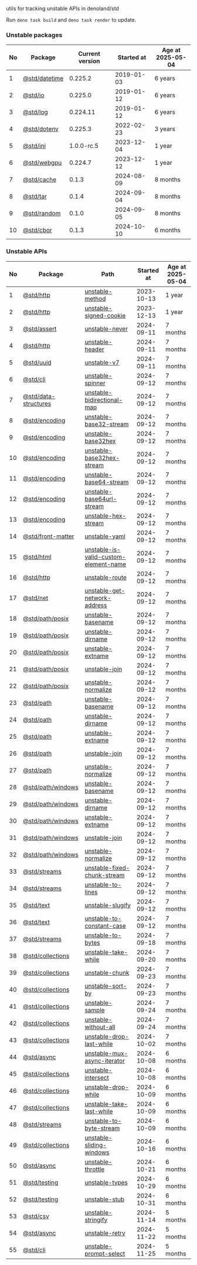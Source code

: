 utils for tracking unstable APIs in denoland/std

Run `deno task build` and `deno task render` to update.

<!-- Tables Start -->

### Unstable packages

| No | Package                                       | Current version | Started at | Age at<br/>2025-05-04 |
| -- | --------------------------------------------- | --------------- | ---------- | --------------------- |
| 1  | [@std/datetime](https://jsr.io/@std/datetime) | 0.225.2         | 2019-01-03 | 6 years               |
| 2  | [@std/io](https://jsr.io/@std/io)             | 0.225.0         | 2019-01-12 | 6 years               |
| 3  | [@std/log](https://jsr.io/@std/log)           | 0.224.11        | 2019-01-12 | 6 years               |
| 4  | [@std/dotenv](https://jsr.io/@std/dotenv)     | 0.225.3         | 2022-02-23 | 3 years               |
| 5  | [@std/ini](https://jsr.io/@std/ini)           | 1.0.0-rc.5      | 2023-12-04 | 1 year                |
| 6  | [@std/webgpu](https://jsr.io/@std/webgpu)     | 0.224.7         | 2023-12-12 | 1 year                |
| 7  | [@std/cache](https://jsr.io/@std/cache)       | 0.1.3           | 2024-08-09 | 8 months              |
| 8  | [@std/tar](https://jsr.io/@std/tar)           | 0.1.4           | 2024-09-04 | 8 months              |
| 9  | [@std/random](https://jsr.io/@std/random)     | 0.1.0           | 2024-09-05 | 8 months              |
| 10 | [@std/cbor](https://jsr.io/@std/cbor)         | 0.1.3           | 2024-10-10 | 6 months              |

### Unstable APIs

| No | Package                                                     | Path                                                                                                        | Started at | Age at<br/>2025-05-04 |
| -- | ----------------------------------------------------------- | ----------------------------------------------------------------------------------------------------------- | ---------- | --------------------- |
| 1  | [@std/http](https://jsr.io/@std/http)                       | [unstable-method](https://jsr.io/@std/http/doc/unstable-method)                                             | 2023-10-13 | 1 year                |
| 2  | [@std/http](https://jsr.io/@std/http)                       | [unstable-signed-cookie](https://jsr.io/@std/http/doc/unstable-signed-cookie)                               | 2023-12-13 | 1 year                |
| 3  | [@std/assert](https://jsr.io/@std/assert)                   | [unstable-never](https://jsr.io/@std/assert/doc/unstable-never)                                             | 2024-09-11 | 7 months              |
| 4  | [@std/http](https://jsr.io/@std/http)                       | [unstable-header](https://jsr.io/@std/http/doc/unstable-header)                                             | 2024-09-11 | 7 months              |
| 5  | [@std/uuid](https://jsr.io/@std/uuid)                       | [unstable-v7](https://jsr.io/@std/uuid/doc/unstable-v7)                                                     | 2024-09-11 | 7 months              |
| 6  | [@std/cli](https://jsr.io/@std/cli)                         | [unstable-spinner](https://jsr.io/@std/cli/doc/unstable-spinner)                                            | 2024-09-12 | 7 months              |
| 7  | [@std/data-structures](https://jsr.io/@std/data-structures) | [unstable-bidirectional-map](https://jsr.io/@std/data-structures/doc/unstable-bidirectional-map)            | 2024-09-12 | 7 months              |
| 8  | [@std/encoding](https://jsr.io/@std/encoding)               | [unstable-base32-stream](https://jsr.io/@std/encoding/doc/unstable-base32-stream)                           | 2024-09-12 | 7 months              |
| 9  | [@std/encoding](https://jsr.io/@std/encoding)               | [unstable-base32hex](https://jsr.io/@std/encoding/doc/unstable-base32hex)                                   | 2024-09-12 | 7 months              |
| 10 | [@std/encoding](https://jsr.io/@std/encoding)               | [unstable-base32hex-stream](https://jsr.io/@std/encoding/doc/unstable-base32hex-stream)                     | 2024-09-12 | 7 months              |
| 11 | [@std/encoding](https://jsr.io/@std/encoding)               | [unstable-base64-stream](https://jsr.io/@std/encoding/doc/unstable-base64-stream)                           | 2024-09-12 | 7 months              |
| 12 | [@std/encoding](https://jsr.io/@std/encoding)               | [unstable-base64url-stream](https://jsr.io/@std/encoding/doc/unstable-base64url-stream)                     | 2024-09-12 | 7 months              |
| 13 | [@std/encoding](https://jsr.io/@std/encoding)               | [unstable-hex-stream](https://jsr.io/@std/encoding/doc/unstable-hex-stream)                                 | 2024-09-12 | 7 months              |
| 14 | [@std/front-matter](https://jsr.io/@std/front-matter)       | [unstable-yaml](https://jsr.io/@std/front-matter/doc/unstable-yaml)                                         | 2024-09-12 | 7 months              |
| 15 | [@std/html](https://jsr.io/@std/html)                       | [unstable-is-valid-custom-element-name](https://jsr.io/@std/html/doc/unstable-is-valid-custom-element-name) | 2024-09-12 | 7 months              |
| 16 | [@std/http](https://jsr.io/@std/http)                       | [unstable-route](https://jsr.io/@std/http/doc/unstable-route)                                               | 2024-09-12 | 7 months              |
| 17 | [@std/net](https://jsr.io/@std/net)                         | [unstable-get-network-address](https://jsr.io/@std/net/doc/unstable-get-network-address)                    | 2024-09-12 | 7 months              |
| 18 | [@std/path/posix](https://jsr.io/@std/path/doc/posix)       | [unstable-basename](https://jsr.io/@std/path/doc/posix/unstable-basename)                                   | 2024-09-12 | 7 months              |
| 19 | [@std/path/posix](https://jsr.io/@std/path/doc/posix)       | [unstable-dirname](https://jsr.io/@std/path/doc/posix/unstable-dirname)                                     | 2024-09-12 | 7 months              |
| 20 | [@std/path/posix](https://jsr.io/@std/path/doc/posix)       | [unstable-extname](https://jsr.io/@std/path/doc/posix/unstable-extname)                                     | 2024-09-12 | 7 months              |
| 21 | [@std/path/posix](https://jsr.io/@std/path/doc/posix)       | [unstable-join](https://jsr.io/@std/path/doc/posix/unstable-join)                                           | 2024-09-12 | 7 months              |
| 22 | [@std/path/posix](https://jsr.io/@std/path/doc/posix)       | [unstable-normalize](https://jsr.io/@std/path/doc/posix/unstable-normalize)                                 | 2024-09-12 | 7 months              |
| 23 | [@std/path](https://jsr.io/@std/path)                       | [unstable-basename](https://jsr.io/@std/path/doc/unstable-basename)                                         | 2024-09-12 | 7 months              |
| 24 | [@std/path](https://jsr.io/@std/path)                       | [unstable-dirname](https://jsr.io/@std/path/doc/unstable-dirname)                                           | 2024-09-12 | 7 months              |
| 25 | [@std/path](https://jsr.io/@std/path)                       | [unstable-extname](https://jsr.io/@std/path/doc/unstable-extname)                                           | 2024-09-12 | 7 months              |
| 26 | [@std/path](https://jsr.io/@std/path)                       | [unstable-join](https://jsr.io/@std/path/doc/unstable-join)                                                 | 2024-09-12 | 7 months              |
| 27 | [@std/path](https://jsr.io/@std/path)                       | [unstable-normalize](https://jsr.io/@std/path/doc/unstable-normalize)                                       | 2024-09-12 | 7 months              |
| 28 | [@std/path/windows](https://jsr.io/@std/path/doc/windows)   | [unstable-basename](https://jsr.io/@std/path/doc/windows/unstable-basename)                                 | 2024-09-12 | 7 months              |
| 29 | [@std/path/windows](https://jsr.io/@std/path/doc/windows)   | [unstable-dirname](https://jsr.io/@std/path/doc/windows/unstable-dirname)                                   | 2024-09-12 | 7 months              |
| 30 | [@std/path/windows](https://jsr.io/@std/path/doc/windows)   | [unstable-extname](https://jsr.io/@std/path/doc/windows/unstable-extname)                                   | 2024-09-12 | 7 months              |
| 31 | [@std/path/windows](https://jsr.io/@std/path/doc/windows)   | [unstable-join](https://jsr.io/@std/path/doc/windows/unstable-join)                                         | 2024-09-12 | 7 months              |
| 32 | [@std/path/windows](https://jsr.io/@std/path/doc/windows)   | [unstable-normalize](https://jsr.io/@std/path/doc/windows/unstable-normalize)                               | 2024-09-12 | 7 months              |
| 33 | [@std/streams](https://jsr.io/@std/streams)                 | [unstable-fixed-chunk-stream](https://jsr.io/@std/streams/doc/unstable-fixed-chunk-stream)                  | 2024-09-12 | 7 months              |
| 34 | [@std/streams](https://jsr.io/@std/streams)                 | [unstable-to-lines](https://jsr.io/@std/streams/doc/unstable-to-lines)                                      | 2024-09-12 | 7 months              |
| 35 | [@std/text](https://jsr.io/@std/text)                       | [unstable-slugify](https://jsr.io/@std/text/doc/unstable-slugify)                                           | 2024-09-12 | 7 months              |
| 36 | [@std/text](https://jsr.io/@std/text)                       | [unstable-to-constant-case](https://jsr.io/@std/text/doc/unstable-to-constant-case)                         | 2024-09-12 | 7 months              |
| 37 | [@std/streams](https://jsr.io/@std/streams)                 | [unstable-to-bytes](https://jsr.io/@std/streams/doc/unstable-to-bytes)                                      | 2024-09-18 | 7 months              |
| 38 | [@std/collections](https://jsr.io/@std/collections)         | [unstable-take-while](https://jsr.io/@std/collections/doc/unstable-take-while)                              | 2024-09-20 | 7 months              |
| 39 | [@std/collections](https://jsr.io/@std/collections)         | [unstable-chunk](https://jsr.io/@std/collections/doc/unstable-chunk)                                        | 2024-09-23 | 7 months              |
| 40 | [@std/collections](https://jsr.io/@std/collections)         | [unstable-sort-by](https://jsr.io/@std/collections/doc/unstable-sort-by)                                    | 2024-09-23 | 7 months              |
| 41 | [@std/collections](https://jsr.io/@std/collections)         | [unstable-sample](https://jsr.io/@std/collections/doc/unstable-sample)                                      | 2024-09-24 | 7 months              |
| 42 | [@std/collections](https://jsr.io/@std/collections)         | [unstable-without-all](https://jsr.io/@std/collections/doc/unstable-without-all)                            | 2024-09-24 | 7 months              |
| 43 | [@std/collections](https://jsr.io/@std/collections)         | [unstable-drop-last-while](https://jsr.io/@std/collections/doc/unstable-drop-last-while)                    | 2024-10-02 | 7 months              |
| 44 | [@std/async](https://jsr.io/@std/async)                     | [unstable-mux-async-iterator](https://jsr.io/@std/async/doc/unstable-mux-async-iterator)                    | 2024-10-08 | 6 months              |
| 45 | [@std/collections](https://jsr.io/@std/collections)         | [unstable-intersect](https://jsr.io/@std/collections/doc/unstable-intersect)                                | 2024-10-08 | 6 months              |
| 46 | [@std/collections](https://jsr.io/@std/collections)         | [unstable-drop-while](https://jsr.io/@std/collections/doc/unstable-drop-while)                              | 2024-10-09 | 6 months              |
| 47 | [@std/collections](https://jsr.io/@std/collections)         | [unstable-take-last-while](https://jsr.io/@std/collections/doc/unstable-take-last-while)                    | 2024-10-09 | 6 months              |
| 48 | [@std/streams](https://jsr.io/@std/streams)                 | [unstable-to-byte-stream](https://jsr.io/@std/streams/doc/unstable-to-byte-stream)                          | 2024-10-09 | 6 months              |
| 49 | [@std/collections](https://jsr.io/@std/collections)         | [unstable-sliding-windows](https://jsr.io/@std/collections/doc/unstable-sliding-windows)                    | 2024-10-16 | 6 months              |
| 50 | [@std/async](https://jsr.io/@std/async)                     | [unstable-throttle](https://jsr.io/@std/async/doc/unstable-throttle)                                        | 2024-10-21 | 6 months              |
| 51 | [@std/testing](https://jsr.io/@std/testing)                 | [unstable-types](https://jsr.io/@std/testing/doc/unstable-types)                                            | 2024-10-29 | 6 months              |
| 52 | [@std/testing](https://jsr.io/@std/testing)                 | [unstable-stub](https://jsr.io/@std/testing/doc/unstable-stub)                                              | 2024-10-31 | 6 months              |
| 53 | [@std/csv](https://jsr.io/@std/csv)                         | [unstable-stringify](https://jsr.io/@std/csv/doc/unstable-stringify)                                        | 2024-11-14 | 5 months              |
| 54 | [@std/async](https://jsr.io/@std/async)                     | [unstable-retry](https://jsr.io/@std/async/doc/unstable-retry)                                              | 2024-11-22 | 5 months              |
| 55 | [@std/cli](https://jsr.io/@std/cli)                         | [unstable-prompt-select](https://jsr.io/@std/cli/doc/unstable-prompt-select)                                | 2024-11-25 | 5 months              |

<!-- Tables End -->
